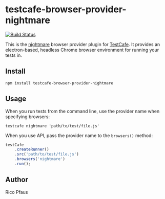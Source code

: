 # testcafe-browser-provider-nightmare
[![Build Status](https://travis-ci.org/ryx/testcafe-browser-provider-nightmare.svg)](https://travis-ci.org/ryx/testcafe-browser-provider-nightmare)

This is the [nightmare](https://github.com/segmentio/nightmare) browser provider plugin for [TestCafe](http://devexpress.github.io/testcafe).
It provides an electron-based, headless Chrome browser environment for running your tests in.

## Install

```
npm install testcafe-browser-provider-nightmare
```

## Usage

When you run tests from the command line, use the provider name when specifying browsers:

```
testcafe nightmare 'path/to/test/file.js'
```


When you use API, pass the provider name to the `browsers()` method:

```js
testCafe
    .createRunner()
    .src('path/to/test/file.js')
    .browsers('nightmare')
    .run();
```

## Author
Rico Pfaus
